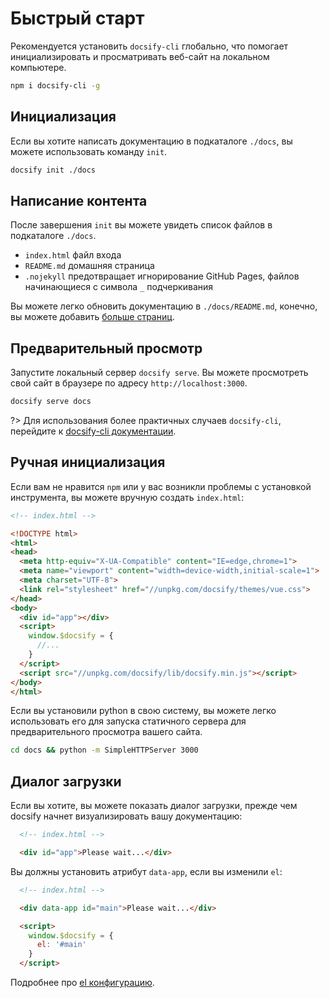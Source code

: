 # Быстрый старт

Рекомендуется установить `docsify-cli` глобально, что помогает инициализировать и просматривать веб-сайт на локальном компьютере.

```bash
npm i docsify-cli -g
```

## Инициализация

Если вы хотите написать документацию в подкаталоге `./docs`, вы можете использовать команду `init`.

```bash
docsify init ./docs
```

## Написание контента

После завершения `init` вы можете увидеть список файлов в подкаталоге `./docs`.

* `index.html`  файл входа
* `README.md`   домашняя страница
* `.nojekyll`   предотвращает игнорирование GitHub Pages, файлов начинающиеся с символа `_` подчеркивания

Вы можете легко обновить документацию в `./docs/README.md`, конечно, вы можете добавить [больше страниц](more-pages.md).

## Предварительный просмотр

Запустите локальный сервер `docsify serve`. Вы можете просмотреть свой сайт в браузере по адресу `http://localhost:3000`.

```bash
docsify serve docs
```

?> Для использования более практичных случаев `docsify-cli`, перейдите к [docsify-cli документации](https://github.com/QingWei-Li/docsify-cli).

## Ручная инициализация

Если вам не нравится `npm` или у вас возникли проблемы с установкой инструмента, вы можете вручную создать `index.html`:

```html
<!-- index.html -->

<!DOCTYPE html>
<html>
<head>
  <meta http-equiv="X-UA-Compatible" content="IE=edge,chrome=1">
  <meta name="viewport" content="width=device-width,initial-scale=1">
  <meta charset="UTF-8">
  <link rel="stylesheet" href="//unpkg.com/docsify/themes/vue.css">
</head>
<body>
  <div id="app"></div>
  <script>
    window.$docsify = {
      //...
    }
  </script>
  <script src="//unpkg.com/docsify/lib/docsify.min.js"></script>
</body>
</html>
```

Если вы установили python в свою систему, вы можете легко использовать его для запуска статичного сервера для предварительного просмотра вашего сайта.

```bash
cd docs && python -m SimpleHTTPServer 3000
```

## Диалог загрузки

Если вы хотите, вы можете показать диалог загрузки, прежде чем docsify начнет визуализировать вашу документацию:

```html
  <!-- index.html -->

  <div id="app">Please wait...</div>
```

Вы должны установить атрибут `data-app`, если вы изменили `el`:

```html
  <!-- index.html -->

  <div data-app id="main">Please wait...</div>

  <script>
    window.$docsify = {
      el: '#main'
    }
  </script>
```

Подробнее про [el конфигурацию](ru-ru/configuration.md#el).


